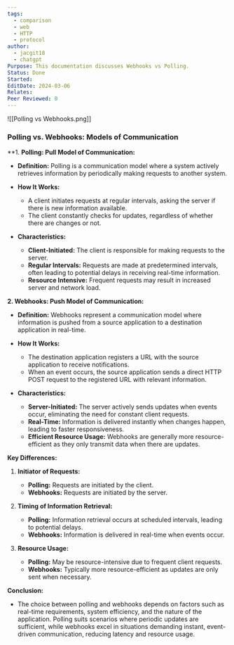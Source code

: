 ```yaml
---
tags:
  - comparison
  - web
  - HTTP
  - protocol
author:
  - jacgit18
  - chatgpt
Purpose: This documentation discusses Webhooks vs Polling.
Status: Done
Started: 
EditDate: 2024-03-06
Relates: 
Peer Reviewed: 0
---
```

![[Polling vs Webhooks.png]]

### Polling vs. Webhooks: Models of Communication

**1. **Polling: Pull Model of Communication:**

   - **Definition:** Polling is a communication model where a system actively retrieves information by periodically making requests to another system.

   - **How It Works:**
     - A client initiates requests at regular intervals, asking the server if there is new information available.
     - The client constantly checks for updates, regardless of whether there are changes or not.

   - **Characteristics:**
     - **Client-Initiated:** The client is responsible for making requests to the server.
     - **Regular Intervals:** Requests are made at predetermined intervals, often leading to potential delays in receiving real-time information.
     - **Resource Intensive:** Frequent requests may result in increased server and network load.

**2. Webhooks: Push Model of Communication:**

   - **Definition:** Webhooks represent a communication model where information is pushed from a source application to a destination application in real-time.

   - **How It Works:**
     - The destination application registers a URL with the source application to receive notifications.
     - When an event occurs, the source application sends a direct HTTP POST request to the registered URL with relevant information.

   - **Characteristics:**
     - **Server-Initiated:** The server actively sends updates when events occur, eliminating the need for constant client requests.
     - **Real-Time:** Information is delivered instantly when changes happen, leading to faster responsiveness.
     - **Efficient Resource Usage:** Webhooks are generally more resource-efficient as they only transmit data when there are updates.

**Key Differences:**

1. **Initiator of Requests:**
   - **Polling:** Requests are initiated by the client.
   - **Webhooks:** Requests are initiated by the server.

2. **Timing of Information Retrieval:**
   - **Polling:** Information retrieval occurs at scheduled intervals, leading to potential delays.
   - **Webhooks:** Information is delivered in real-time when events occur.

3. **Resource Usage:**
   - **Polling:** May be resource-intensive due to frequent client requests.
   - **Webhooks:** Typically more resource-efficient as updates are only sent when necessary.

**Conclusion:**

   - The choice between polling and webhooks depends on factors such as real-time requirements, system efficiency, and the nature of the application. Polling suits scenarios where periodic updates are sufficient, while webhooks excel in situations demanding instant, event-driven communication, reducing latency and resource usage.